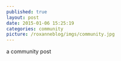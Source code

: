 ```yaml
---
published: true
layout: post
date: 2015-01-06 15:25:19
categories: community
picture: /roxanneblog/imgs/community.jpg
---
```


a community post